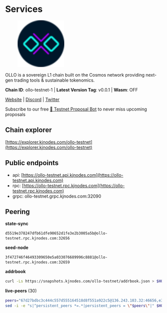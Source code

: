 # Services

<figure><img src="https://raw.githubusercontent.com/kj89/cosmos-images/main/logos/ollo.png" width="150" alt=""><figcaption></figcaption></figure>

OLLO is a sovereign L1 chain built on the Cosmos network providing  next-gen trading tools & sustainable tokenomics.

**Chain ID**: ollo-testnet-1 | **Latest Version Tag**: v0.0.1 | **Wasm**: OFF

[Website](https://www.ollostation.zone) | [Discord](https://discord.com/invite/GxBqZ9mSSm) | [Twitter](https://twitter.com/OLLOStation)



Subscribe to our free [🤖 Testnet Proposal Bot](https://t.me/kjnodes_testnet_proposal_bot) to never miss upcoming proposals


## Chain explorer
[https://explorer.kjnodes.com/ollo-testnet](https://explorer.kjnodes.com/ollo-testnet)

## Public endpoints

* api: [https://ollo-testnet.api.kjnodes.com](https://ollo-testnet.api.kjnodes.com)
* rpc: [https://ollo-testnet.rpc.kjnodes.com](https://ollo-testnet.rpc.kjnodes.com)
* grpc: ollo-testnet.grpc.kjnodes.com:32090

## Peering

**state-sync**

```text
d5519e378247dfb61dfe90652d1fe3e2b3005a5b@ollo-testnet.rpc.kjnodes.com:32656
```

**seed-node**

```text
3f472746f46493309650e5a033076689996c8881@ollo-testnet.rpc.kjnodes.com:32659
```

**addrbook**
```bash
curl -Ls https://snapshots.kjnodes.com/ollo-testnet/addrbook.json > $HOME/.ollo/config/addrbook.json
```

**live-peers** (30)
```bash
peers="67d27bdbc3c444c557d555164518d8f551a922c5@136.243.103.32:46656,e3d1fbe11462a128f14ebc10f7e8bd59823f09e2@161.97.152.215:26656,dd577d8f2e997d7e70495640aff124ddb70d1a21@95.217.192.222:26656,3ea40f63890f10272201edf96d2a49e197e52091@65.108.105.48:18156,771cfca799033e327511b25ae77784e02818d77f@65.108.101.4:23486,412da32e046360f7e5168a89f80172ad093b17d9@65.109.37.58:17656,d5519e378247dfb61dfe90652d1fe3e2b3005a5b@65.109.68.190:32656,742d7dccc98ccc2b30abb6ea172fc2175782db50@148.251.91.185:26656,2a8f0fada8b8b71b8154cf30ce44aebea1b5fe3d@162.19.238.122:26656,517786f9e5e9caf196fed64c2130528e0ef59643@65.109.70.23:18156,dba5e8b41c4e369418f83a449966e4eb7ca05cd4@65.109.23.114:18156,a553ae4af55d127300dd707a46e715b47a82610a@65.21.131.215:26626,60a8fdd419c20f509cf590a10978827bcf1cf25c@161.97.99.251:11656,e2d59891f1aed38fe8884c63e0bb00f8ddc41b6f@5.78.46.66:26656,d6c5ff021b091a1fd93b9f811cf7fca0d31e8510@65.108.238.61:46656,ab89596768849d679ed11a9e1848224760a278cc@83.171.248.175:32656,47655c33bdecae7f449301197d8b951a97e1b680@89.58.59.75:26656,94b63fddfc78230f51aeb7ac34b9fb86bd042a77@188.165.221.155:30595,69d2c02f413bea1376f5398646f0c2ce0f82d62e@141.94.73.93:26656,6fb1ca4b01926c43fb28f5eadc4710d0e7df8624@176.126.87.165:26656,536c816c0d32ceb601fcf047284f65dc68c0513a@65.21.134.202:26626,29b78da822388df177f4111e6589958d9f796f06@65.109.122.105:60856,a99fc4e81770ca32d574cac2e8680dccc9b55f74@18.144.61.148:26656,da8d3ca8e1c147f0037b1c43ad3de7174f5ec1b7@209.145.59.224:26656,9865c6e15faced6643adc228e3a59744e1b4e277@116.203.29.162:46656,15bcdea616c717eb4356e125d4f631aaa596dfd5@65.108.77.106:26929,f09d8e2ada2d1d66a9cc8213a1d8ca7c6e5a29a6@65.108.79.57:54656,4b73754c2c10d523ffd43ca95d9cb6e0ad8204a4@5.189.148.147:26656,5c2a752c9b1952dbed075c56c600c3a79b58c395@195.3.220.135:27006,42beefd08b5f8580177d1506220db3a548090262@65.108.195.29:26116"
sed -i -e "s|^persistent_peers *=.*|persistent_peers = \"$peers\"|" $HOME/.ollo/config/config.toml
```
